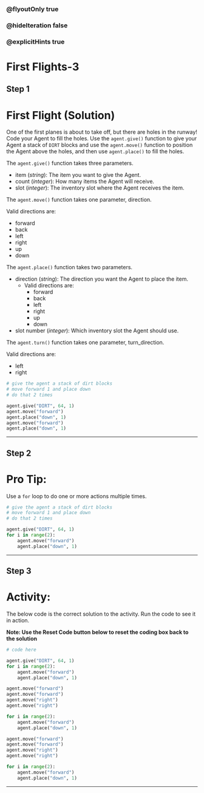 ### @flyoutOnly true
### @hideIteration false
### @explicitHints true

# First Flights-3

## Step 1
# First Flight (Solution)

One of the first planes is about to take off, but there are holes in the runway! Code
your Agent to fill the holes. Use the `agent.give()` function to give your Agent a stack of `DIRT` blocks and use the `agent.move()` function to position the Agent above the holes, and then use `agent.place()` to fill the holes.

The `agent.give()` function takes three parameters.  

- item (*string*): The item you want to give the Agent.
- count (*integer*): How many items the Agent will receive.
- slot (*integer*): The inventory slot where the Agent receives the item.

The `agent.move()` function takes one parameter, direction.

Valid directions are: 
- forward
- back
- left
- right
- up
- down

The `agent.place()` function takes two parameters.  

- direction (*string*): The direction you want the Agent to place the item.
    - Valid directions are: 
        - forward
        - back
        - left
        - right
        - up
        - down
- slot number (*integer*): Which inventory slot the Agent should use.

The `agent.turn()` function takes one parameter, turn_direction.

Valid directions are: 
- left
- right

```python
# give the agent a stack of dirt blocks
# move forward 1 and place down
# do that 2 times

agent.give("DIRT", 64, 1)
agent.move("forward")
agent.place("down", 1)
agent.move("forward")
agent.place("down", 1)
```

---

## Step 2
# Pro Tip:

Use a `for` loop to do one or more actions multiple times.

```python
# give the agent a stack of dirt blocks
# move forward 1 and place down
# do that 2 times

agent.give("DIRT", 64, 1)
for i in range(2):
    agent.move("forward")
    agent.place("down", 1)
```

---

## Step 3
# Activity:

The below code is the correct solution to the activity. Run the code to see it in action.

**Note: Use the Reset Code button below to reset the coding box back to the solution**

```python
# code here

agent.give("DIRT", 64, 1)
for i in range(2):
    agent.move("forward")
    agent.place("down", 1)

agent.move("forward")
agent.move("forward")
agent.move("right")
agent.move("right")

for i in range(2):
    agent.move("forward")
    agent.place("down", 1)

agent.move("forward")
agent.move("forward")
agent.move("right")
agent.move("right")

for i in range(2):
    agent.move("forward")
    agent.place("down", 1)
```

---

